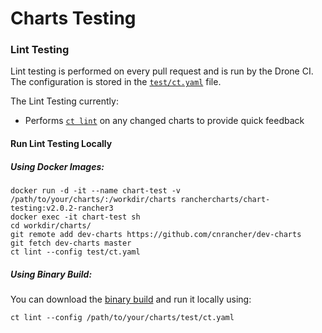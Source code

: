 # Charts Testing

### Lint Testing

Lint testing is performed on every pull request and is run by the Drone CI. The
configuration is stored in the [`test/ct.yaml`](/test/ct.yaml) file.

The Lint Testing currently:

* Performs [`ct lint`](https://github.com/guangbochen/chart-testing) on any changed charts to provide quick feedback


#### Run Lint Testing Locally

##### Using Docker Images:

```
docker run -d -it --name chart-test -v /path/to/your/charts/:/workdir/charts ranchercharts/chart-testing:v2.0.2-rancher3
docker exec -it chart-test sh 
cd workdir/charts/
git remote add dev-charts https://github.com/cnrancher/dev-charts
git fetch dev-charts master
ct lint --config test/ct.yaml
```

##### Using Binary Build:

You can download the [binary build](https://github.com/guangbochen/chart-testing/releases/tag/v2.0.2-rancher1) and run it locally using:

```
ct lint --config /path/to/your/charts/test/ct.yaml
```
